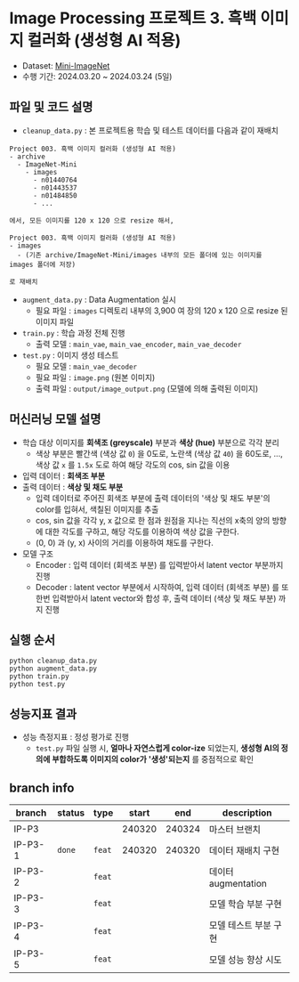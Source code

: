# Image Processing 프로젝트 3. 흑백 이미지 컬러화 (생성형 AI 적용)
* Dataset: [Mini-ImageNet](https://www.kaggle.com/datasets/deeptrial/miniimagenet/data)
* 수행 기간: 2024.03.20 ~ 2024.03.24 (5일)

## 파일 및 코드 설명
* ```cleanup_data.py``` : 본 프로젝트용 학습 및 테스트 데이터를 다음과 같이 재배치

```
Project 003. 흑백 이미지 컬러화 (생성형 AI 적용)
- archive
  - ImageNet-Mini
    - images
      - n01440764
      - n01443537
      - n01484850
      - ...

에서, 모든 이미지를 120 x 120 으로 resize 해서,

Project 003. 흑백 이미지 컬러화 (생성형 AI 적용)
- images
  - (기존 archive/ImageNet-Mini/images 내부의 모든 폴더에 있는 이미지를 images 폴더에 저장)

로 재배치
```

* ```augment_data.py``` : Data Augmentation 실시
  * 필요 파일 : ```images``` 디렉토리 내부의 3,900 여 장의 120 x 120 으로 resize 된 이미지 파일
* ```train.py``` : 학습 과정 전체 진행
  * 출력 모델 : ```main_vae```, ```main_vae_encoder```, ```main_vae_decoder```
* ```test.py``` : 이미지 생성 테스트
  * 필요 모델 : ```main_vae_decoder```
  * 필요 파일 : ```image.png``` (원본 이미지)
  * 출력 파일 : ```output/image_output.png``` (모델에 의해 출력된 이미지)

## 머신러닝 모델 설명
* 학습 대상 이미지를 **회색조 (greyscale)** 부분과 **색상 (hue)** 부분으로 각각 분리
  * 색상 부분은 빨간색 (색상 값 ```0```) 을 0도로, 노란색 (색상 값 ```40```) 을 60도로, ..., 색상 값 ```x``` 를 ```1.5x``` 도로 하여 해당 각도의 cos, sin 값을 이용 
* 입력 데이터 : **회색조 부분**
* 출력 데이터 : **색상 및 채도 부분**
  * 입력 데이터로 주어진 회색조 부분에 출력 데이터의 '색상 및 채도 부분'의 color를 입혀서, 색칠된 이미지를 추출
  * cos, sin 값을 각각 y, x 값으로 한 점과 원점을 지나는 직선의 x축의 양의 방향에 대한 각도를 구하고, 해당 각도를 이용하여 색상 값을 구한다.
  * (0, 0) 과 (y, x) 사이의 거리를 이용하여 채도를 구한다.
* 모델 구조
  * Encoder : 입력 데이터 (회색조 부분) 를 입력받아서 latent vector 부분까지 진행
  * Decoder : latent vector 부분에서 시작하여, 입력 데이터 (회색조 부분) 를 또 한번 입력받아서 latent vector와 합성 후, 출력 데이터 (색상 및 채도 부분) 까지 진행

## 실행 순서
```
python cleanup_data.py
python augment_data.py
python train.py
python test.py
```

## 성능지표 결과
* 성능 측정지표 : 정성 평가로 진행
  * ```test.py``` 파일 실행 시, **얼마나 자연스럽게 color-ize** 되었는지, **생성형 AI의 정의에 부합하도록 이미지의 color가 '생성'되는지** 를 중점적으로 확인

## branch info
|branch|status|type|start|end|description|
|---|---|---|---|---|---|
|IP-P3|||240320|240324|마스터 브랜치|
|IP-P3-1|```done```|```feat```|240320|240320|데이터 재배치 구현|
|IP-P3-2||```feat```|||데이터 augmentation|
|IP-P3-3||```feat```|||모델 학습 부분 구현|
|IP-P3-4||```feat```|||모델 테스트 부분 구현|
|IP-P3-5||```feat```|||모델 성능 향상 시도|